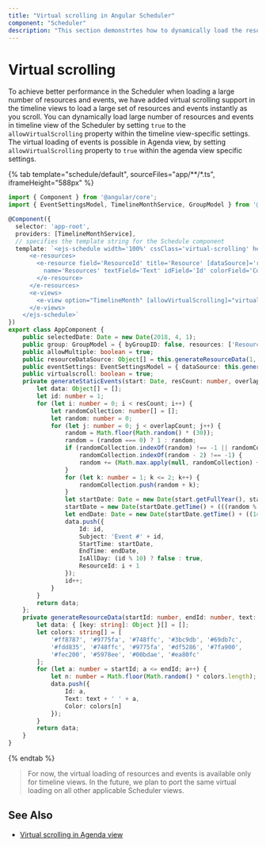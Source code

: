 ```yaml
---
title: "Virtual scrolling in Angular Scheduler"
component: "Scheduler"
description: "This section demonstrtes how to dynamically load the resources and events as you scroll through the scheduler"
---
```


# Virtual scrolling

To achieve better performance in the Scheduler when loading a large number of resources and events, we have added virtual scrolling support in the timeline views to load a large set of resources and events instantly as you scroll. You can dynamically load large number of resources and events in timeline view of the Scheduler by setting `true` to the `allowVirtualScrolling` property within the timeline view-specific settings. The virtual loading of events is possible in Agenda view, by setting `allowVirtualScrolling` property to `true` within the agenda view specific settings.

{% tab template="schedule/default", sourceFiles="app/**/*.ts", iframeHeight="588px" %}

```typescript
import { Component } from '@angular/core';
import { EventSettingsModel, TimelineMonthService, GroupModel } from '@syncfusion/ej2-angular-schedule';

@Component({
  selector: 'app-root',
  providers: [TimelineMonthService],
  // specifies the template string for the Schedule component
  template: `<ejs-schedule width='100%' cssClass='virtual-scrolling' height='550px' [group]="group" [selectedDate]="selectedDate" [eventSettings]="eventSettings">
      <e-resources>
        <e-resource field='ResourceId' title='Resource' [dataSource]='resourceDataSource' [allowMultiple]='allowMultiple'
          name='Resources' textField='Text' idField='Id' colorField='Color'>
        </e-resource>
      </e-resources>
      <e-views>
        <e-view option="TimelineMonth" [allowVirtualScrolling]="virtualscroll"></e-view>
      </e-views>
    </ejs-schedule>`
})
export class AppComponent {
    public selectedDate: Date = new Date(2018, 4, 1);
    public group: GroupModel = { byGroupID: false, resources: ['Resources'] };
    public allowMultiple: boolean = true;
    public resourceDataSource: Object[] = this.generateResourceData(1, 300, 'Resource');
    public eventSettings: EventSettingsModel = { dataSource: this.generateStaticEvents(new Date(2018, 4, 1), 300, 12) };
    public virtualscroll: boolean = true;
    private generateStaticEvents(start: Date, resCount: number, overlapCount: number): Object[] {
        let data: Object[] = [];
        let id: number = 1;
        for (let i: number = 0; i < resCount; i++) {
            let randomCollection: number[] = [];
            let random: number = 0;
            for (let j: number = 0; j < overlapCount; j++) {
                random = Math.floor(Math.random() * (30));
                random = (random === 0) ? 1 : random;
                if (randomCollection.indexOf(random) !== -1 || randomCollection.indexOf(random + 2) !== -1 ||
                    randomCollection.indexOf(random - 2) !== -1) {
                    random += (Math.max.apply(null, randomCollection) + 10);
                }
                for (let k: number = 1; k <= 2; k++) {
                    randomCollection.push(random + k);
                }
                let startDate: Date = new Date(start.getFullYear(), start.getMonth(), random);
                startDate = new Date(startDate.getTime() + (((random % 10) * 10) * (1000 * 60)));
                let endDate: Date = new Date(startDate.getTime() + ((1440 + 30) * (1000 * 60)));
                data.push({
                    Id: id,
                    Subject: 'Event #' + id,
                    StartTime: startDate,
                    EndTime: endDate,
                    IsAllDay: (id % 10) ? false : true,
                    ResourceId: i + 1
                });
                id++;
            }
        }
        return data;
    };
    private generateResourceData(startId: number, endId: number, text: string): Object[] {
        let data: { [key: string]: Object }[] = [];
        let colors: string[] = [
            '#ff8787', '#9775fa', '#748ffc', '#3bc9db', '#69db7c',
            '#fdd835', '#748ffc', '#9775fa', '#df5286', '#7fa900',
            '#fec200', '#5978ee', '#00bdae', '#ea80fc'
        ];
        for (let a: number = startId; a <= endId; a++) {
            let n: number = Math.floor(Math.random() * colors.length);
            data.push({
                Id: a,
                Text: text + ' ' + a,
                Color: colors[n]
            });
        }
        return data;
    }
}
```

{% endtab %}

> For now, the virtual loading of resources and events is available only for timeline views. In the future, we plan to port the same virtual loading on all other applicable Scheduler views.

## See Also

* [Virtual scrolling in Agenda view](./views/#agenda-view)